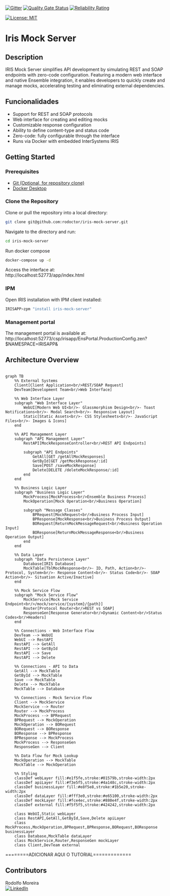 [![Gitter](https://img.shields.io/badge/Available%20on-Intersystems%20Open%20Exchange-00b2a9.svg)](https://openexchange.intersystems.com/package/intersystems-iris-dev-template)
 [![Quality Gate Status](https://community.objectscriptquality.com/api/project_badges/measure?project=intersystems_iris_community%2Fintersystems-iris-dev-template&metric=alert_status)](https://community.objectscriptquality.com/dashboard?id=intersystems_iris_community%2Fintersystems-iris-dev-template)
 [![Reliability Rating](https://community.objectscriptquality.com/api/project_badges/measure?project=intersystems_iris_community%2Fintersystems-iris-dev-template&metric=reliability_rating)](https://community.objectscriptquality.com/dashboard?id=intersystems_iris_community%2Fintersystems-iris-dev-template)

[![License: MIT](https://img.shields.io/badge/License-MIT-blue.svg?style=flat&logo=AdGuard)](LICENSE)
# Iris Mock Server

## Description
IRIS Mock Server simplifies API development by simulating REST and SOAP endpoints with zero-code configuration. Featuring a modern web interface and native Ensemble integration, it enables developers to quickly create and manage mocks, accelerating testing and eliminating external dependencies.

## Funcionalidades
- Support for REST and SOAP protocols
- Web interface for creating and editing mocks
- Customizable response configuration
- Ability to define content-type and status code
- Zero-code: fully configurable through the interface
- Runs via Docker with embedded InterSystems IRIS

## Getting Started

### Prerequisites
- [Git (Optional, for repository clone)](https://git-scm.com/book/en/v2/Getting-Started-Installing-Git) 
- [Docker Desktop](https://www.docker.com/products/docker-desktop/)

### Clone the Repository
Clone or pull the repository into a local directory:

```bash
git clone git@github.com:rodoctor/iris-mock-server.git
```
Navigate to the directory and run:
```bash
cd iris-mock-server
```
Run docker compose
```bash
docker-compose up -d
```

Access the interface at: <br>
http://localhost:52773/app/index.html

### IPM
Open IRIS installation with IPM client installed:
```bash
IRISAPP>zpm "install iris-mock-server"
```

### Management portal
The management portal is available at: <br>
http://localhost:52773/csp/irisapp/EnsPortal.ProductionConfig.zen?$NAMESPACE=IRISAPP&

## Architecture Overview
```mermaid

graph TB
    %% External Systems
    Client[Client Application<br/>REST/SOAP Request]
    DevTeam[Development Team<br/>Web Interface]
    
    %% Web Interface Layer
    subgraph "Web Interface Layer"
        WebUI[Modern Web UI<br/>- Glassmorphism Design<br/>- Toast Notifications<br/>- Modal Search<br/>- Responsive Layout]
        Static[Static Assets<br/>- CSS Stylesheets<br/>- JavaScript Files<br/>- Images & Icons]
    end
    
    %% API Management Layer
    subgraph "API Management Layer"
        RestAPI[MockResponseController<br/>REST API Endpoints]
        
        subgraph "API Endpoints"
            GetAll[GET /getAllMockResponses]
            GetById[GET /getMockResponse/:id]
            Save[POST /saveMockResponse]
            Delete[DELETE /deleteMockResponse/:id]
        end
    end
    
    %% Business Logic Layer
    subgraph "Business Logic Layer"
        MockProcess[MockProcess<br/>Ensemble Business Process]
        MockOperation[Mock Operation<br/>Business Operation]
        
        subgraph "Message Classes"
            BPRequest[MockRequest<br/>Business Process Input]
            BPResponse[MockResponse<br/>Business Process Output]
            BORequest[ReturnMockMessageRequest<br/>Business Operation Input]
            BOResponse[ReturnMockMessageResponse<br/>Business Operation Output]
        end
    end
    
    %% Data Layer
    subgraph "Data Persistence Layer"
        Database[IRIS Database]
        MockTable[TblMockResponse<br/>- ID, Path, Action<br/>- Protocol, System<br/>- Response Content<br/>- Status Code<br/>- SOAP Action<br/>- Situation Active/Inactive]
    end
    
    %% Mock Service Flow
    subgraph "Mock Service Flow"
        MockService[Mock Service Endpoint<br/>/mock/service/{system}/{path}]
        Router[Protocol Router<br/>REST vs SOAP]
        ResponseGen[Response Generator<br/>Dynamic Content<br/>Status Codes<br/>Headers]
    end
    
    %% Connections - Web Interface Flow
    DevTeam --> WebUI
    WebUI --> RestAPI
    RestAPI --> GetAll
    RestAPI --> GetById
    RestAPI --> Save
    RestAPI --> Delete
    
    %% Connections - API to Data
    GetAll --> MockTable
    GetById --> MockTable
    Save --> MockTable
    Delete --> MockTable
    MockTable --> Database
    
    %% Connections - Mock Service Flow
    Client --> MockService
    MockService --> Router
    Router --> MockProcess
    MockProcess --> BPRequest
    BPRequest --> MockOperation
    MockOperation --> BORequest
    BORequest --> BOResponse
    BOResponse --> BPResponse
    BPResponse --> MockProcess
    MockProcess --> ResponseGen
    ResponseGen --> Client
    
    %% Data Flow for Mock Lookup
    MockOperation --> MockTable
    MockTable --> MockOperation
    
    %% Styling
    classDef webLayer fill:#e1f5fe,stroke:#01579b,stroke-width:2px
    classDef apiLayer fill:#f3e5f5,stroke:#4a148c,stroke-width:2px
    classDef businessLayer fill:#e8f5e8,stroke:#1b5e20,stroke-width:2px
    classDef dataLayer fill:#fff3e0,stroke:#e65100,stroke-width:2px
    classDef mockLayer fill:#fce4ec,stroke:#880e4f,stroke-width:2px
    classDef external fill:#f5f5f5,stroke:#424242,stroke-width:2px
    
    class WebUI,Static webLayer
    class RestAPI,GetAll,GetById,Save,Delete apiLayer
    class MockProcess,MockOperation,BPRequest,BPResponse,BORequest,BOResponse businessLayer
    class Database,MockTable dataLayer
    class MockService,Router,ResponseGen mockLayer
    class Client,DevTeam external
```
========ADICIONAR AQUI O TUTORIAL=============


## Contributors
Rodolfo Moreira <br> <a href="https://www.linkedin.com/in/rodoctor/">![LinkedIn](https://img.shields.io/badge/linkedin-%230077B5.svg?style=for-the-badge&logo=linkedin&logoColor=white)</a>